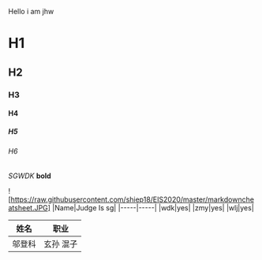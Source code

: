 Hello i am jhw
# H1
## H2
### H3
#### H4
##### H5
###### H6
*SGWDK*
**bold**

![https://raw.githubusercontent.com/shiep18/EIS2020/master/markdowncheatsheet.JPG]
|Name|Judge Is sg|
|-----|-----|
|wdk|yes|
|zmy|yes|
|wlj|yes|

|姓名|职业|
|-----|--------|
|邬登科|玄孙 混子|
